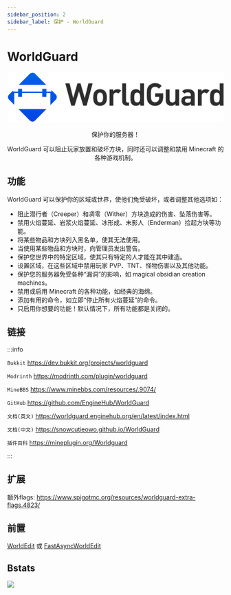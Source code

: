 ```yaml
---
sidebar_position: 2
sidebar_label: 保护 - WorldGuard
---
```


# WorldGuard

![](_images/worldguard-logo.svg)

<p align="center">保护你的服务器！</p>

<p align="center">WorldGuard 可以阻止玩家放置和破坏方块，同时还可以调整和禁用 Minecraft 的各种游戏机制。</p>

## 功能

WorldGuard 可以保护你的区域或世界，使他们免受破坏，或者调整其他选项如：

- 阻止潜行者（Creeper）和凋零（Wither）方块造成的伤害、坠落伤害等。
- 禁用火焰蔓延、岩浆火焰蔓延、冰形成、末影人（Enderman）捡起方块等功能。
- 将某些物品和方块列入黑名单，使其无法使用。
- 当使用某些物品和方块时，向管理员发出警告。
- 保护您世界中的特定区域，使其只有特定的人才能在其中建造。
- 设置区域，在这些区域中禁用玩家 PVP、TNT、怪物伤害以及其他功能。
- 保护您的服务器免受各种“漏洞”的影响，如 magical obsidian creation machines。
- 禁用或启用 Minecraft 的各种功能，如经典的海绵。
- 添加有用的命令，如立即“停止所有火焰蔓延”的命令。
- 只启用你想要的功能！默认情况下，所有功能都是关闭的。

## 链接

:::info

`Bukkit` https://dev.bukkit.org/projects/worldguard

`Modrinth` https://modrinth.com/plugin/worldguard

`MineBBS` https://www.minebbs.com/resources/.9074/

`GitHub` https://github.com/EngineHub/WorldGuard

`文档(英文)` https://worldguard.enginehub.org/en/latest/index.html

`文档(中文)` https://snowcutieowo.github.io/WorldGuard

`插件百科` https://mineplugin.org/Worldguard

:::

## 扩展

额外flags: https://www.spigotmc.org/resources/worldguard-extra-flags.4823/

## 前置

[WorldEdit](./WorldEdit.md) 或 [FastAsyncWorldEdit](./FastAsyncWorldEdit.md)

## Bstats

[![](https://bstats.org/signatures/bukkit/WorldGuard.svg)](https://bstats.org/plugin/bukkit/WorldGuard/3283)
